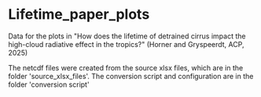 # Lifetime_paper_plots
Data for the plots in "How does the lifetime of detrained cirrus impact the
high-cloud radiative effect in the tropics?" (Horner and Gryspeerdt, ACP, 2025)

The netcdf files were created from the source xlsx files, which are in the folder 'source_xlsx_files'. The conversion script and configuration are in the folder 'conversion script'
